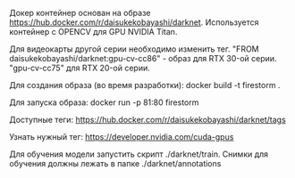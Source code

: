 Докер контейнер основан на образе https://hub.docker.com/r/daisukekobayashi/darknet. Используется контейнер c OPENCV для GPU NVIDIA Titan.


Для видеокарты другой серии необходимо изменить тег.
"FROM daisukekobayashi/darknet:gpu-cv-cc86" - образ для RTX 30-ой серии.
"gpu-cv-cc75" для RTX 20-ой серии.

Для создания образа (во время разработки): docker build -t firestorm . 

Для запуска образа: docker run -p 81:80 firestorm

Доступные теги: https://hub.docker.com/r/daisukekobayashi/darknet/tags

Узнать нужный тег: https://developer.nvidia.com/cuda-gpus

Для обучения модели запустить скрипт ./darknet/train. Снимки для обучения должны лежать в папке ./darknet/annotations
